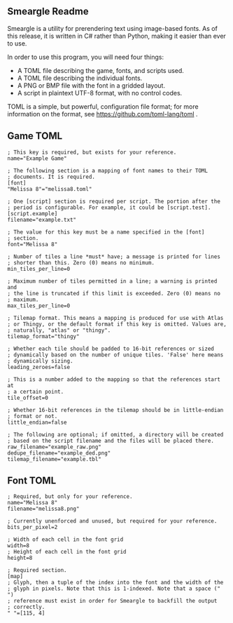 Smeargle Readme
---------------

Smeargle is a utility for prerendering text using image-based fonts. As
of this release, it is written in C# rather than Python, making it
easier than ever to use.

In order to use this program, you will need four things:

* A TOML file describing the game, fonts, and scripts used.
* A TOML file describing the individual fonts.
* A PNG or BMP file with the font in a gridded layout.
* A script in plaintext UTF-8 format, with no control codes.

TOML is a simple, but powerful, configuration file format; for more
information on the format, see https://github.com/toml-lang/toml .

Game TOML
---------
```
; This key is required, but exists for your reference.
name="Example Game"

; The following section is a mapping of font names to their TOML
; documents. It is required.
[font]
"Melissa 8"="melissa8.toml"

; One [script] section is required per script. The portion after the
; period is configurable. For example, it could be [script.test].
[script.example]
filename="example.txt"

; The value for this key must be a name specified in the [font]
; section.
font="Melissa 8"

; Number of tiles a line *must* have; a message is printed for lines
; shorter than this. Zero (0) means no minimum.
min_tiles_per_line=0

; Maximum number of tiles permitted in a line; a warning is printed and
; the line is truncated if this limit is exceeded. Zero (0) means no
; maximum.
max_tiles_per_line=0

; Tilemap format. This means a mapping is produced for use with Atlas
; or Thingy, or the default format if this key is omitted. Values are,
; naturally, "atlas" or "thingy".
tilemap_format="thingy"

; Whether each tile should be padded to 16-bit references or sized
; dynamically based on the number of unique tiles. 'False' here means
; dynamically sizing.
leading_zeroes=false

; This is a number added to the mapping so that the references start at
; a certain point.
tile_offset=0

; Whether 16-bit references in the tilemap should be in little-endian
; format or not.
little_endian=false

; The following are optional; if omitted, a directory will be created
; based on the script filename and the files will be placed there.
raw_filename="example_raw.png"
dedupe_filename="example_ded.png"
tilemap_filename="example.tbl"
```

Font TOML
---------
```
; Required, but only for your reference.
name="Melissa 8"
filename="melissa8.png"

; Currently unenforced and unused, but required for your reference.
bits_per_pixel=2

; Width of each cell in the font grid
width=8
; Height of each cell in the font grid
height=8

; Required section.
[map]
; Glyph, then a tuple of the index into the font and the width of the
; glyph in pixels. Note that this is 1-indexed. Note that a space (" ")
; reference must exist in order for Smeargle to backfill the output
; correctly.
" "=[115, 4]
```
